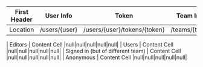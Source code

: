 | First Header  | User Info |	Token |	Team Info |	Mission Info |	Responses|Pages|
| ------------- | ------------- | ------------- | ------------- | ------------- |------------- |------------- |
| Location  | /users/{user} |/users/{user}/tokens/{token}|/teams/{team}|/teams/{team}/missions/{mission}|/teams/{team}/missions/{mission}/responses/{response}|/teams/{team}/missions/{mission}/pages/{page}|

| Editors  | Content Cell  |null|null|null|null|null|
| Users  | Content Cell  |null|null|null|null|null|
| Signed in (but of different team)  | Content Cell  |null|null|null|null|null|
| Anonymous   | Content Cell  |null|null|null|null|null|
